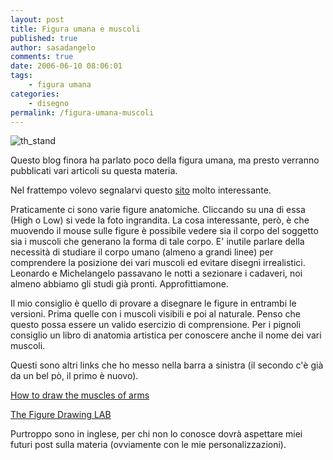 ```yaml
---
layout: post
title: Figura umana e muscoli
published: true
author: sasadangelo
comments: true
date: 2006-06-10 08:06:01
tags:
    - figura umana
categories:
    - disegno
permalink: /figura-umana-muscoli
---
```


![th_stand](https://www.disegnoepittura.it/wp-content/uploads/th_stand.jpg "th_stand")

Questo blog finora ha parlato poco della figura umana, ma presto verranno pubblicati vari articoli su questa materia.

Nel frattempo volevo segnalarvi questo [sito](http://www.reybustos.com/03ra/ra.html) molto interessante.

Praticamente ci sono varie figure anatomiche. Cliccando su una di essa (High o Low) si vede la foto ingrandita. La cosa interessante, però, è che muovendo il mouse sulle figure è possibile vedere sia il corpo del soggetto sia i muscoli che generano la forma di tale corpo. E' inutile parlare della necessità di studiare il corpo umano (almeno a grandi linee) per comprendere la posizione dei vari muscoli ed evitare disegni irrealistici. Leonardo e Michelangelo passavano le notti a sezionare i cadaveri, noi almeno abbiamo gli studi già pronti. Approfittiamone.

Il mio consiglio è quello di provare a disegnare le figure in entrambi le versioni. Prima quelle con i muscoli visibili e poi al naturale. Penso che questo possa essere un valido esercizio di comprensione. Per i pignoli consiglio un libro di anatomia artistica per conoscere anche il nome dei vari muscoli.

Questi sono altri links che ho messo nella barra a sinistra (il secondo c'è già da un bel pò, il primo è nuovo).

[How to draw the muscles of arms](https://www.youtube.com/watch?v=HRDWqLamjsI)

[The Figure Drawing LAB](http://drawinglab.evansville.edu/)

Purtroppo sono in inglese, per chi non lo conosce dovrà aspettare miei futuri post sulla materia (ovviamente con le mie personalizzazioni).

